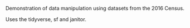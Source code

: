 Demonstration of data manipulation using datasets from the 2016 Census.

Uses the tidyverse, sf and janitor.
